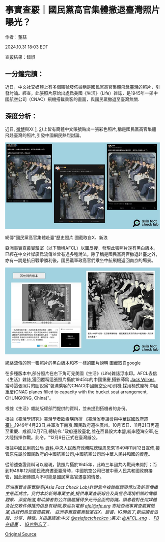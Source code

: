 # 事實查覈｜國民黨高官集體撤退臺灣照片曝光？

作者：董喆

2024.10.31 18:03 EDT

查覈結果：錯誤

## 一分鐘完讀：

近日，中文社交媒體上有多個賬號發佈據稱是國民黨高官集體飛赴臺灣的照片，引發討論。經查，此張照片原始出處爲美國​​《生活》（Life）雜誌，是1945年一架中國航空公司（CNAC）飛機搭載乘客的畫面，與國民黨撤退至臺灣無關.

## 深度分析：

近日, [微博](https://archive.ph/oOtUQ)與X( [1](https://archive.ph/2BRBV), [2](https://archive.ph/4HbDj))上皆有簡體中文賬號貼出一張彩色照片,稱是國民黨高官集體飛赴臺灣的照片,引發中國網民熱烈討論。

![1.png](images/RSM4AKW5ARUBS7FRNQ6RBGEUQM.png)

網傳“國民黨高官集體赴臺”歷史照片 圖截取自X、新浪

亞洲事實查覈實驗室（以下簡稱AFCL）以圖反搜，發現此張照片還有黑白版本，已經在中文社媒廣爲流傳並曾有過多種說法，除了稱是國民黨高官撤退赴臺之外，亦有一說是抗日戰爭勝利後，國民黨軍政高官們乘坐中航飛機返回南京的場景。

![2-簡中.png](images/UTXEVDUNX3VRSG242F44OCVAJA.png)

網絡流傳的同一張照片的黑白版本和不一樣的圖片說明 圖截取自google

在多種版本中,部分照片在右下角可見美國​​《生活》(Life)雜誌浮水印。AFCL去信《生活》雜誌,獲回覆稱這張照片攝於1945年的中國重慶,攝影師爲 [Jack Wilkes](https://www.life.com/photographer/jack-wilkes/),當時這張照片的圖說爲"裝滿乘客的CNAC(中國航空公司)飛機,採用桶式座椅,中國重慶(CNAC planes filled to capacity with the bucket seat arrangement, CHUNGKING, China)"。

根據《生活》雜誌版權部門提供的資料，並未提到搭機者的身份。

根據《臺灣學研究》臺灣學者歐素瑛所撰 [《臺灣省參議會與中華民國政府遷臺》](https://wwwacc.ntl.edu.tw/public/Attachment/281415584816.pdf),1949年4月23日,共軍攻下南京,國民政府遷往廣州。10月15日、11月21日再遷至重慶、成都,12月7日,總統令:"政府遷設臺北,並在西昌設大本營,統率陸海空軍,在大陸指揮作戰。此令。"12月9日正式在臺灣辦公。

根據中國民用航公局 [資料](https://www.caac.gov.cn/big5/www.caac.gov.cn/ZTZL/RDZT/2021BNWY/JKCY/202106/t20210624_208120.html),中央人民政府政務院總理周恩來1949年11月12日宣佈,接管原先屬於國民政府的中國航空公司,中國航空公司爲中華人民共和國的資產。

從前述查證資料可以發現，該照片攝於1945年，此時三年國共內戰尚未開打；而到1949年12月國民政府遷至臺灣時，中國航空公司已被中華人民共和國政府接管，因此網傳照片不可能是國民黨高官遷臺的情景。

*亞洲事實查覈實驗室(Asia Fact Check Lab)針對當今複雜媒體環境以及新興傳播生態而成立。我們本於新聞專業主義,提供專業查覈報告及與信息環境相關的傳播觀察、深度報道,幫助讀者對公共議題獲得多元而全面的認識。讀者若對任何媒體及社交軟件傳播的信息有疑問,歡迎以電郵*  [*afcl@rfa.org*](mailto:afcl@rfa.org)  *寄給亞洲事實查覈實驗室,由我們爲您查證覈實。* *亞洲事實查覈實驗室在X、臉書、IG開張了,歡迎讀者追蹤、分享、轉發。X這邊請進:中文*  [*@asiafactcheckcn*](https://twitter.com/asiafactcheckcn)  *;英文:*  [*@AFCL\_eng*](https://twitter.com/AFCL_eng)  *、*  [*FB在這裏*](https://www.facebook.com/asiafactchecklabcn)  *、*  [*IG也別忘了*](https://www.instagram.com/asiafactchecklab/)  *。*



[Original Source](https://www.rfa.org/mandarin/shishi-hecha/hc-kmt-retreat-photo-10312024180246.html)